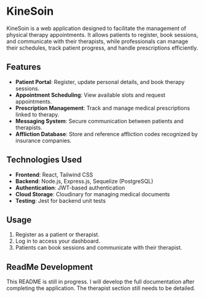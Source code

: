 # KineSoin

KineSoin is a web application designed to facilitate the management of physical therapy appointments. It allows patients to register, book sessions, and communicate with their therapists, while professionals can manage their schedules, track patient progress, and handle prescriptions efficiently.

## Features

- **Patient Portal**: Register, update personal details, and book therapy sessions.
- **Appointment Scheduling**: View available slots and request appointments.
- **Prescription Management**: Track and manage medical prescriptions linked to therapy.
- **Messaging System**: Secure communication between patients and therapists.
- **Affliction Database**: Store and reference affliction codes recognized by insurance companies.

## Technologies Used

- **Frontend**: React, Tailwind CSS
- **Backend**: Node.js, Express.js, Sequelize (PostgreSQL)
- **Authentication**: JWT-based authentication
- **Cloud Storage**: Cloudinary for managing medical documents
- **Testing**: Jest for backend unit tests

## Usage

1. Register as a patient or therapist.
2. Log in to access your dashboard.
3. Patients can book sessions and communicate with their therapist.

## ReadMe Development

This README is still in progress. I will develop the full documentation after completing the application. The therapist section still needs to be detailed.



